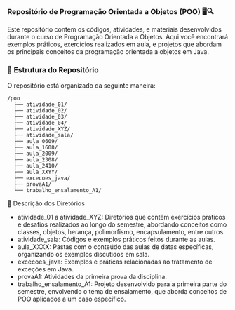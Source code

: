 ### Repositório de Programação Orientada a Objetos (POO) 🖥️🔍
Este repositório contém os códigos, atividades, e materiais desenvolvidos durante o curso de Programação Orientada a Objetos. Aqui você encontrará exemplos práticos, exercícios realizados em aula, e projetos que abordam os principais conceitos da programação orientada a objetos em Java.

### 📂 Estrutura do Repositório
O repositório está organizado da seguinte maneira:

```
/poo
  ├── atividade_01/
  ├── atividade_02/
  ├── atividade_03/
  ├── atividade_04/
  ├── atividade_XYZ/
  ├── atividade_sala/
  ├── aula_0609/
  ├── aula_1608/
  ├── aula_2009/
  ├── aula_2308/
  ├── aula_2410/
  ├── aula_XXYY/
  ├── excecoes_java/
  ├── provaA1/
  └── trabalho_ensalamento_A1/

```

📝 Descrição dos Diretórios
<ul>
    <li>atividade_01 a atividade_XYZ: Diretórios que contêm exercícios práticos e desafios realizados ao longo do semestre,     abordando conceitos como classes, objetos, herança, polimorfismo, encapsulamento, entre outros.
    <li>atividade_sala: Códigos e exemplos práticos feitos durante as aulas.
    <li>aula_XXXX: Pastas com o conteúdo das aulas de datas específicas, organizando os exemplos discutidos em sala.
    <li>excecoes_java: Exemplos e práticas relacionadas ao tratamento de exceções em Java.
    <li>provaA1: Atividades da primeira prova da disciplina.
    <li>trabalho_ensalamento_A1: Projeto desenvolvido para a primeira parte do semestre, envolvendo o tema de ensalamento, que aborda conceitos de POO aplicados a um caso específico.
</ul>